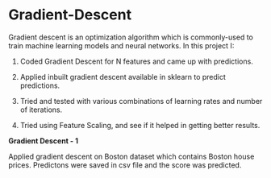 # Gradient-Descent
Gradient descent is an optimization algorithm which is commonly-used to train machine learning models and neural networks.
In this project I:

1. Coded Gradient Descent for N features and came up with predictions.

2. Applied inbuilt gradient descent available in sklearn to predict predictions.

3. Tried and tested with various combinations of learning rates and number of iterations.

4. Tried using Feature Scaling, and see if it helped in getting better results.

**Gradient Descent - 1**

Applied gradient descent on Boston dataset which contains Boston house prices.
Predictons were saved in csv file and the score was predicted.
